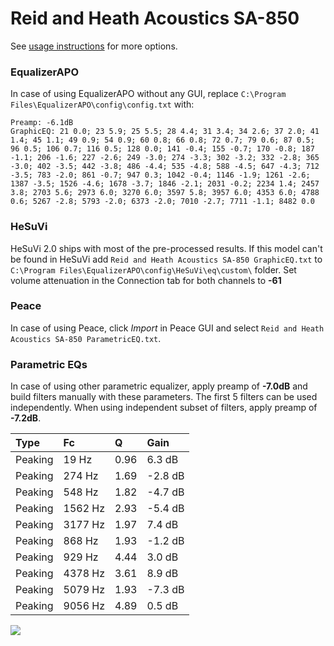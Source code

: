 # Reid and Heath Acoustics SA-850
See [usage instructions](https://github.com/jaakkopasanen/AutoEq#usage) for more options.

### EqualizerAPO
In case of using EqualizerAPO without any GUI, replace `C:\Program Files\EqualizerAPO\config\config.txt`
with:
```
Preamp: -6.1dB
GraphicEQ: 21 0.0; 23 5.9; 25 5.5; 28 4.4; 31 3.4; 34 2.6; 37 2.0; 41 1.4; 45 1.1; 49 0.9; 54 0.9; 60 0.8; 66 0.8; 72 0.7; 79 0.6; 87 0.5; 96 0.5; 106 0.7; 116 0.5; 128 0.0; 141 -0.4; 155 -0.7; 170 -0.8; 187 -1.1; 206 -1.6; 227 -2.6; 249 -3.0; 274 -3.3; 302 -3.2; 332 -2.8; 365 -3.0; 402 -3.5; 442 -3.8; 486 -4.4; 535 -4.8; 588 -4.5; 647 -4.3; 712 -3.5; 783 -2.0; 861 -0.7; 947 0.3; 1042 -0.4; 1146 -1.9; 1261 -2.6; 1387 -3.5; 1526 -4.6; 1678 -3.7; 1846 -2.1; 2031 -0.2; 2234 1.4; 2457 3.8; 2703 5.6; 2973 6.0; 3270 6.0; 3597 5.8; 3957 6.0; 4353 6.0; 4788 0.6; 5267 -2.8; 5793 -2.0; 6373 -2.0; 7010 -2.7; 7711 -1.1; 8482 0.0
```

### HeSuVi
HeSuVi 2.0 ships with most of the pre-processed results. If this model can't be found in HeSuVi add
`Reid and Heath Acoustics SA-850 GraphicEQ.txt` to `C:\Program Files\EqualizerAPO\config\HeSuVi\eq\custom\` folder.
Set volume attenuation in the Connection tab for both channels to **-61**

### Peace
In case of using Peace, click *Import* in Peace GUI and select `Reid and Heath Acoustics SA-850 ParametricEQ.txt`.

### Parametric EQs
In case of using other parametric equalizer, apply preamp of **-7.0dB** and build filters manually
with these parameters. The first 5 filters can be used independently.
When using independent subset of filters, apply preamp of **-7.2dB**.

| Type    | Fc      |    Q | Gain    |
|:--------|:--------|:-----|:--------|
| Peaking | 19 Hz   | 0.96 | 6.3 dB  |
| Peaking | 274 Hz  | 1.69 | -2.8 dB |
| Peaking | 548 Hz  | 1.82 | -4.7 dB |
| Peaking | 1562 Hz | 2.93 | -5.4 dB |
| Peaking | 3177 Hz | 1.97 | 7.4 dB  |
| Peaking | 868 Hz  | 1.93 | -1.2 dB |
| Peaking | 929 Hz  | 4.44 | 3.0 dB  |
| Peaking | 4378 Hz | 3.61 | 8.9 dB  |
| Peaking | 5079 Hz | 1.93 | -7.3 dB |
| Peaking | 9056 Hz | 4.89 | 0.5 dB  |

![](https://raw.githubusercontent.com/jaakkopasanen/AutoEq/master/results/innerfidelity/sbaf-serious/Reid%20and%20Heath%20Acoustics%20SA-850/Reid%20and%20Heath%20Acoustics%20SA-850.png)